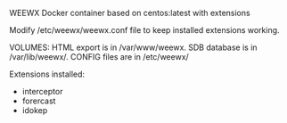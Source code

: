 WEEWX Docker container based on centos:latest with extensions

Modify /etc/weewx/weewx.conf file to keep installed extensions working.

VOLUMES:
HTML export is in /var/www/weewx. 
SDB database is in /var/lib/weewx/.
CONFIG files are in /etc/weewx/

Extensions installed:
- interceptor 
- forercast
- idokep